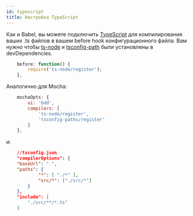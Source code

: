 ```yaml
---
id: typescript
title: Настройка TypeScript
---
```


Как и Babel, вы можете подключить [TypeScript](http://www.typescriptlang.org/) для компилирования ваших .ts файлов в вашем before hook конфигурационного файла. Вам нужно чтобы [ts-node](https://github.com/TypeStrong/ts-node) и [tsconfig-path](https://github.com/dividab/tsconfig-paths) были установлены в devDependencies.

```js
    before: function() {
        require('ts-node/register');
    },
```

Аналогично для Mocha:

```js
    mochaOpts: {
        ui: 'bdd',
        compilers: [
            'ts-node/register',
            'tsconfig-paths/register'
        ]
    },
```

и:

```json
    //tsconfig.json
    "compilerOptions": {
    "baseUrl": ".",
    "paths": {
            "*": [ "./*" ],
            "src/*": ["./src/*"]
        }
    },
    "include": [
        "./src/**/*.ts"
    ]
```